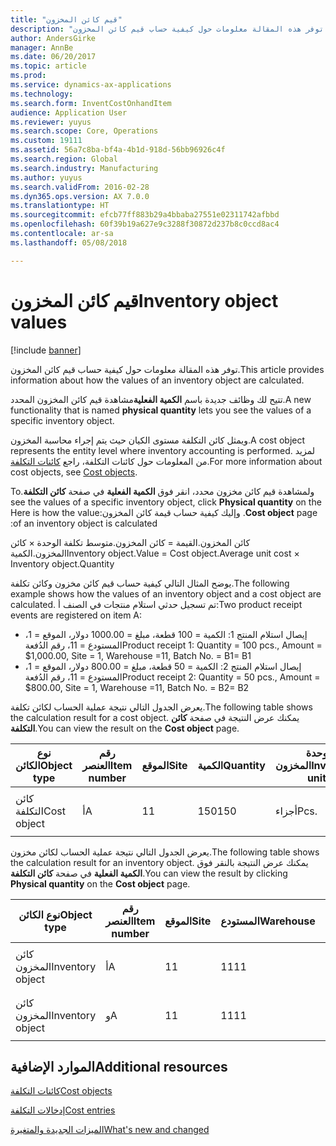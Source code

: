 ```yaml
---
title: "قيم كائن المخزون"
description: "توفر هذه المقالة معلومات حول كيفية حساب قيم كائن المخزون."
author: AndersGirke
manager: AnnBe
ms.date: 06/20/2017
ms.topic: article
ms.prod: 
ms.service: dynamics-ax-applications
ms.technology: 
ms.search.form: InventCostOnhandItem
audience: Application User
ms.reviewer: yuyus
ms.search.scope: Core, Operations
ms.custom: 19111
ms.assetid: 56a7c8ba-bf4a-4b1d-918d-56bb96926c4f
ms.search.region: Global
ms.search.industry: Manufacturing
ms.author: yuyus
ms.search.validFrom: 2016-02-28
ms.dyn365.ops.version: AX 7.0.0
ms.translationtype: HT
ms.sourcegitcommit: efcb77ff883b29a4bbaba27551e02311742afbbd
ms.openlocfilehash: 60f39b19a627e9c3288f30872d237b8c0ccd8ac4
ms.contentlocale: ar-sa
ms.lasthandoff: 05/08/2018

---
```


# <a name="inventory-object-values"></a><span data-ttu-id="2dc82-103">قيم كائن المخزون</span><span class="sxs-lookup"><span data-stu-id="2dc82-103">Inventory object values</span></span>

[!include [banner](../includes/banner.md)]

<span data-ttu-id="2dc82-104">توفر هذه المقالة معلومات حول كيفية حساب قيم كائن المخزون.</span><span class="sxs-lookup"><span data-stu-id="2dc82-104">This article provides information about how the values of an inventory object are calculated.</span></span> 

<span data-ttu-id="2dc82-105">تتيح لك وظائف جديدة باسم **الكمية الفعلية**مشاهدة قيم كائن المخزون المحدد.</span><span class="sxs-lookup"><span data-stu-id="2dc82-105">A new functionality that is named **physical quantity** lets you see the values of a specific inventory object.</span></span> 

<span data-ttu-id="2dc82-106">ويمثل كائن التكلفة مستوى الكيان حيث يتم إجراء محاسبة المخزون.</span><span class="sxs-lookup"><span data-stu-id="2dc82-106">A cost object represents the entity level where inventory accounting is performed.</span></span> <span data-ttu-id="2dc82-107">لمزيد من المعلومات حول كائنات التكلفة، راجع [كائنات التكلفة](cost-object.md).</span><span class="sxs-lookup"><span data-stu-id="2dc82-107">For more information about cost objects, see [Cost objects](cost-object.md).</span></span> 

<span data-ttu-id="2dc82-108">‏‫ولمشاهدة قيم كائن مخزون محدد، انقر فوق **الكمية الفعلية** في صفحة **كائن التكلفة**.</span><span class="sxs-lookup"><span data-stu-id="2dc82-108">To see the values of a specific inventory object, click **Physical quantity** on the **Cost object** page.</span></span> <span data-ttu-id="2dc82-109">وإليك كيفية حساب قيمة كائن المخزون:</span><span class="sxs-lookup"><span data-stu-id="2dc82-109">Here is how the value of an inventory object is calculated:</span></span> 

<span data-ttu-id="2dc82-110">كائن المخزون.القيمة = كائن المخزون.متوسط تكلفة الوحدة × كائن المخزون.الكمية</span><span class="sxs-lookup"><span data-stu-id="2dc82-110">Inventory object.Value = Cost object.Average unit cost × Inventory object.Quantity</span></span> 

<span data-ttu-id="2dc82-111">يوضح المثال التالي كيفية حساب قيم كائن مخزون وكائن تكلفة.</span><span class="sxs-lookup"><span data-stu-id="2dc82-111">The following example shows how the values of an inventory object and a cost object are calculated.</span></span> <span data-ttu-id="2dc82-112">تم تسجيل حدثي استلام منتجات في الصنف أ:</span><span class="sxs-lookup"><span data-stu-id="2dc82-112">Two product receipt events are registered on item A:</span></span>

-   <span data-ttu-id="2dc82-113">إيصال استلام المنتج 1: الكمية = 100 قطعة، مبلغ = 1000.00 دولار، الموقع = 1، المستودع = 11، رقم الدُفعة</span><span class="sxs-lookup"><span data-stu-id="2dc82-113">Product receipt 1: Quantity = 100 pcs., Amount = $1,000.00, Site = 1, Warehouse =11, Batch No.</span></span> <span data-ttu-id="2dc82-114">= B1</span><span class="sxs-lookup"><span data-stu-id="2dc82-114">= B1</span></span>
-   <span data-ttu-id="2dc82-115">إيصال استلام المنتج 2: الكمية = 50 قطعة، مبلغ = 800.00 دولار، الموقع = 1، المستودع = 11، رقم الدُفعة</span><span class="sxs-lookup"><span data-stu-id="2dc82-115">Product receipt 2: Quantity = 50 pcs., Amount = $800.00, Site = 1, Warehouse =11, Batch No.</span></span> <span data-ttu-id="2dc82-116">= B2</span><span class="sxs-lookup"><span data-stu-id="2dc82-116">= B2</span></span>

<span data-ttu-id="2dc82-117">يعرض الجدول التالي نتيجة عملية الحساب لكائن تكلفة.</span><span class="sxs-lookup"><span data-stu-id="2dc82-117">The following table shows the calculation result for a cost object.</span></span> <span data-ttu-id="2dc82-118">يمكنك عرض النتيجة في صفحة **كائن التكلفة**.</span><span class="sxs-lookup"><span data-stu-id="2dc82-118">You can view the result on the **Cost object** page.</span></span>

<table style="width:100%;">
<colgroup>
<col width="14%" />
<col width="14%" />
<col width="14%" />
<col width="14%" />
<col width="14%" />
<col width="14%" />
<col width="14%" />
</colgroup>
<thead>
<tr class="header">
<th><span data-ttu-id="2dc82-119">نوع الكائن</span><span class="sxs-lookup"><span data-stu-id="2dc82-119">Object type</span></span></th>
<th><span data-ttu-id="2dc82-120">رقم العنصر</span><span class="sxs-lookup"><span data-stu-id="2dc82-120">Item number</span></span></th>
<th><span data-ttu-id="2dc82-121">الموقع</span><span class="sxs-lookup"><span data-stu-id="2dc82-121">Site</span></span></th>
<th><span data-ttu-id="2dc82-122">الكمية</span><span class="sxs-lookup"><span data-stu-id="2dc82-122">Quantity</span></span></th>
<th><span data-ttu-id="2dc82-123">وحدة المخزون</span><span class="sxs-lookup"><span data-stu-id="2dc82-123">Inventory unit</span></span></th>
<th><span data-ttu-id="2dc82-124">القيمة</span><span class="sxs-lookup"><span data-stu-id="2dc82-124">Value</span></span></th>
<th><span data-ttu-id="2dc82-125">متوسط تكلفة الوحدة</span><span class="sxs-lookup"><span data-stu-id="2dc82-125">Average unit cost</span></span></th>
</tr>
</thead>
<tbody>
<tr class="odd">
<td><span data-ttu-id="2dc82-126">كائن التكلفة</span><span class="sxs-lookup"><span data-stu-id="2dc82-126">Cost object</span></span></td>
<td><span data-ttu-id="2dc82-127">أ</span><span class="sxs-lookup"><span data-stu-id="2dc82-127">A</span></span></td>
<td><span data-ttu-id="2dc82-128">1</span><span class="sxs-lookup"><span data-stu-id="2dc82-128">1</span></span></td>
<td><span data-ttu-id="2dc82-129">150</span><span class="sxs-lookup"><span data-stu-id="2dc82-129">150</span></span></td>
<td><span data-ttu-id="2dc82-130">أجزاء</span><span class="sxs-lookup"><span data-stu-id="2dc82-130">Pcs.</span></span></td>
<td><p><span data-ttu-id="2dc82-131">1800.00 دولار</span><span class="sxs-lookup"><span data-stu-id="2dc82-131">$1800.00</span></span></p></td>
<td><p><span data-ttu-id="2dc82-132">12.00 دولارًا</span><span class="sxs-lookup"><span data-stu-id="2dc82-132">$12.00</span></span></p></td>
</tr>
</tbody>
</table>

<span data-ttu-id="2dc82-133">يعرض الجدول التالي نتيجة عملية الحساب لكائن مخزون.</span><span class="sxs-lookup"><span data-stu-id="2dc82-133">The following table shows the calculation result for an inventory object.</span></span> <span data-ttu-id="2dc82-134">يمكنك عرض النتيجة بالنقر فوق **الكمية الفعلية** في صفحة **كائن التكلفة**.</span><span class="sxs-lookup"><span data-stu-id="2dc82-134">You can view the result by clicking **Physical quantity** on the **Cost object** page.</span></span>

<table style="width:100%;">
<colgroup>
<col width="11%" />
<col width="11%" />
<col width="11%" />
<col width="11%" />
<col width="11%" />
<col width="11%" />
<col width="11%" />
<col width="11%" />
<col width="11%" />
</colgroup>
<thead>
<tr class="header">
<th><span data-ttu-id="2dc82-135">نوع الكائن</span><span class="sxs-lookup"><span data-stu-id="2dc82-135">Object type</span></span></th>
<th><span data-ttu-id="2dc82-136">رقم العنصر</span><span class="sxs-lookup"><span data-stu-id="2dc82-136">Item number</span></span></th>
<th><span data-ttu-id="2dc82-137">الموقع</span><span class="sxs-lookup"><span data-stu-id="2dc82-137">Site</span></span></th>
<th><span data-ttu-id="2dc82-138">المستودع</span><span class="sxs-lookup"><span data-stu-id="2dc82-138">Warehouse</span></span></th>
<th><span data-ttu-id="2dc82-139">رقم الدُفعة</span><span class="sxs-lookup"><span data-stu-id="2dc82-139">Batch No.</span></span></th>
<th><span data-ttu-id="2dc82-140">الكمية</span><span class="sxs-lookup"><span data-stu-id="2dc82-140">Quantity</span></span></th>
<th><span data-ttu-id="2dc82-141">وحدة المخزون</span><span class="sxs-lookup"><span data-stu-id="2dc82-141">Inventory unit</span></span></th>
<th><span data-ttu-id="2dc82-142">القيمة</span><span class="sxs-lookup"><span data-stu-id="2dc82-142">Value</span></span></th>
<th><span data-ttu-id="2dc82-143">متوسط تكلفة الوحدة</span><span class="sxs-lookup"><span data-stu-id="2dc82-143">Average unit cost</span></span></th>
</tr>
</thead>
<tbody>
<tr class="odd">
<td><span data-ttu-id="2dc82-144">كائن المخزون</span><span class="sxs-lookup"><span data-stu-id="2dc82-144">Inventory object</span></span></td>
<td><span data-ttu-id="2dc82-145">أ</span><span class="sxs-lookup"><span data-stu-id="2dc82-145">A</span></span></td>
<td><span data-ttu-id="2dc82-146">1</span><span class="sxs-lookup"><span data-stu-id="2dc82-146">1</span></span></td>
<td><span data-ttu-id="2dc82-147">11</span><span class="sxs-lookup"><span data-stu-id="2dc82-147">11</span></span></td>
<td><span data-ttu-id="2dc82-148">ب1</span><span class="sxs-lookup"><span data-stu-id="2dc82-148">B1</span></span></td>
<td><span data-ttu-id="2dc82-149">100</span><span class="sxs-lookup"><span data-stu-id="2dc82-149">100</span></span></td>
<td><span data-ttu-id="2dc82-150">أجزاء</span><span class="sxs-lookup"><span data-stu-id="2dc82-150">Pcs.</span></span></td>
<td><p><span data-ttu-id="2dc82-151">1200.00 دولار</span><span class="sxs-lookup"><span data-stu-id="2dc82-151">$1200.00</span></span></p></td>
<td><p><span data-ttu-id="2dc82-152">12.00 دولارًا</span><span class="sxs-lookup"><span data-stu-id="2dc82-152">$12.00</span></span></p></td>
</tr>
<tr class="even">
<td><span data-ttu-id="2dc82-153">كائن المخزون</span><span class="sxs-lookup"><span data-stu-id="2dc82-153">Inventory object</span></span></td>
<td><span data-ttu-id="2dc82-154">و</span><span class="sxs-lookup"><span data-stu-id="2dc82-154">A</span></span></td>
<td><span data-ttu-id="2dc82-155">1</span><span class="sxs-lookup"><span data-stu-id="2dc82-155">1</span></span></td>
<td><span data-ttu-id="2dc82-156">11</span><span class="sxs-lookup"><span data-stu-id="2dc82-156">11</span></span></td>
<td><span data-ttu-id="2dc82-157">ب2</span><span class="sxs-lookup"><span data-stu-id="2dc82-157">B2</span></span></td>
<td><span data-ttu-id="2dc82-158">50</span><span class="sxs-lookup"><span data-stu-id="2dc82-158">50</span></span></td>
<td><span data-ttu-id="2dc82-159">أجزاء</span><span class="sxs-lookup"><span data-stu-id="2dc82-159">Pcs.</span></span></td>
<td><p><span data-ttu-id="2dc82-160">600.00 دولار</span><span class="sxs-lookup"><span data-stu-id="2dc82-160">$600.00</span></span></p></td>
<td><p><span data-ttu-id="2dc82-161">12.00 دولارًا</span><span class="sxs-lookup"><span data-stu-id="2dc82-161">$12.00</span></span></p></td>
</tr>
</tbody>
</table>



<a name="additional-resources"></a><span data-ttu-id="2dc82-162">الموارد الإضافية</span><span class="sxs-lookup"><span data-stu-id="2dc82-162">Additional resources</span></span>
--------

[<span data-ttu-id="2dc82-163">كائنات التكلفة</span><span class="sxs-lookup"><span data-stu-id="2dc82-163">Cost objects</span></span>](cost-object.md)

[<span data-ttu-id="2dc82-164">إدخالات التكلفة</span><span class="sxs-lookup"><span data-stu-id="2dc82-164">Cost entries</span></span>](cost-entries.md)

[<span data-ttu-id="2dc82-165">الميزات الجديدة والمتغيرة</span><span class="sxs-lookup"><span data-stu-id="2dc82-165">What's new and changed</span></span>](../../fin-and-ops/get-started/whats-new-changed.md)




